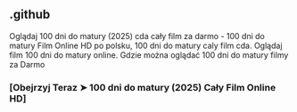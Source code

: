 ## .github

Oglądaj 100 dni do matury (2025) cda cały film za darmo - 100 dni do matury Film Online HD po polsku, 100 dni do matury caly film cda. Oglądaj film 100 dni do matury online. Gdzie można oglądać 100 dni do matury filmy za Darmo

### [Obejrzyj Teraz ➤ 100 dni do matury (2025) Cały Film Online HD]
